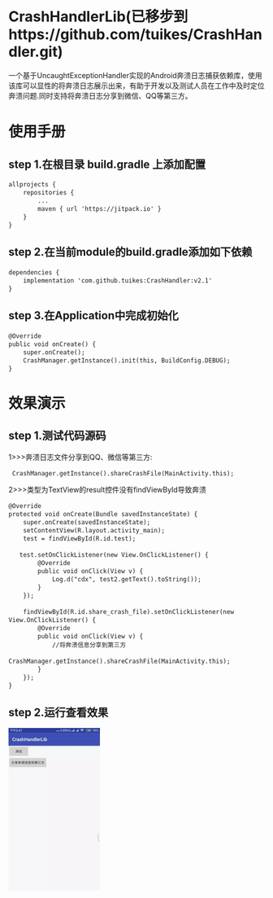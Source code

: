 CrashHandlerLib(已移步到https://github.com/tuikes/CrashHandler.git)
======
一个基于UncaughtExceptionHandler实现的Android奔溃日志捕获依赖库，使用该库可以显性的将奔溃日志展示出来，有助于开发以及测试人员在工作中及时定位奔溃问题.同时支持将奔溃日志分享到微信、QQ等第三方。

使用手册
======

step 1.在根目录 build.gradle 上添加配置
--------
	allprojects {
		repositories {
			...
			maven { url 'https://jitpack.io' }
		}
	}
step 2.在当前module的build.gradle添加如下依赖
--------
	dependencies {
		implementation 'com.github.tuikes:CrashHandler:v2.1'
	}
	
step 3.在Application中完成初始化
--------
    @Override
    public void onCreate() {
        super.onCreate();
        CrashManager.getInstance().init(this, BuildConfig.DEBUG);
    }
    
效果演示
======
step 1.测试代码源码
--------
1>>>奔溃日志文件分享到QQ、微信等第三方:
     
     CrashManager.getInstance().shareCrashFile(MainActivity.this);

2>>>类型为TextView的result控件没有findViewById导致奔溃

    @Override
    protected void onCreate(Bundle savedInstanceState) {
        super.onCreate(savedInstanceState);
        setContentView(R.layout.activity_main);
        test = findViewById(R.id.test);

       test.setOnClickListener(new View.OnClickListener() {
            @Override
            public void onClick(View v) {
                Log.d("cdx", test2.getText().toString());
            }
        });

        findViewById(R.id.share_crash_file).setOnClickListener(new View.OnClickListener() {
            @Override
            public void onClick(View v) {
                //将奔溃信息分享到第三方
                CrashManager.getInstance().shareCrashFile(MainActivity.this);
            }
        });
    }
  
  
step 2.运行查看效果
--------
![ABC](https://github.com/tuikes/MarkdownPhotos/blob/master/crashHandlerLibTest.gif) 
